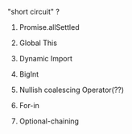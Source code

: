 "short circuit" ?

1. Promise.allSettled

2. Global This

3. Dynamic Import

4. BigInt

5. Nullish coalescing Operator(??)

6. For-in

7. Optional-chaining